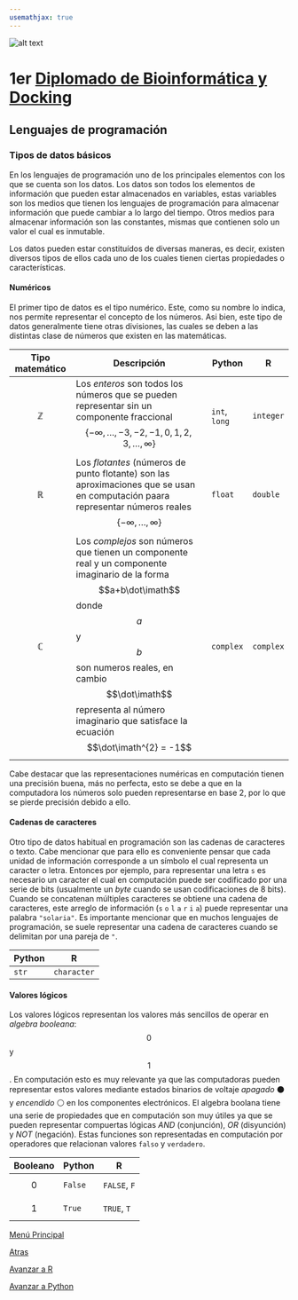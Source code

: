 ```yaml
---
usemathjax: true
---
```

![alt text](https://solariabiodata.com.mx/images/solaria_banner.png "Soluciones de Siguiente Generación")
# 1er [Diplomado de Bioinformática y Docking](./)

## Lenguajes de programación

### Tipos de datos básicos

En los lenguajes de programación uno de los principales elementos con los que se cuenta son los datos. Los datos son todos los elementos de información que pueden estar almacenados en variables, estas variables son los medios que tienen los lenguajes de programación para almacenar información que puede cambiar a lo largo del tiempo. Otros medios para almacenar información son las constantes, mismas que contienen solo un valor el cual es inmutable.

Los datos pueden estar constituídos de diversas maneras, es decir, existen diversos tipos de ellos cada uno de los cuales tienen ciertas propiedades o características.

#### Numéricos

El primer tipo de datos es el tipo numérico. Este, como su nombre lo indica, nos permite representar el concepto de los números. Asi bien, este tipo de datos generalmente tiene otras divisiones, las cuales se deben a las distintas clase de números que existen en las matemáticas.


| Tipo matemático | Descripción | Python | R |
|--|--|--|--|
| $$\mathbb{Z}$$ | Los _enteros_ son todos los números que se pueden representar sin un componente fraccional $$\{-\infty,\dots,-3,-2,-1,0,1,2,3,\dots,\infty\}$$ | `int`, `long` | `integer` |  
| $$\mathbb{R}$$ | Los _flotantes_ (números de punto flotante) son las aproximaciones que se usan en computación paara representar números reales $$\{-\infty,\dots,\infty\}$$ | `float`  | `double` |  
| $$\mathbb{C}$$ | Los _complejos_ son números que tienen un componente real y un componente imaginario de la forma $$a+b\dot\imath$$ donde $$a$$ y $$b$$ son numeros reales, en cambio $$\dot\imath$$ representa al número imaginario que satisface la ecuación $$\dot\imath^{2} = -1$$ | `complex` | `complex` |  
  
Cabe destacar que las representaciones numéricas en computación tienen una precisión buena, más no perfecta, esto se debe a que en la computadora los números solo pueden representarse en base 2, por lo que se pierde precisión debido a ello.

#### Cadenas de caracteres

Otro tipo de datos habitual en programación son las cadenas de caracteres o texto. Cabe mencionar que para ello es conveniente pensar que cada unidad de información corresponde a un símbolo el cual representa un caracter o letra. Entonces por ejemplo, para representar una letra `s` es necesario un caracter el cual en computación puede ser codificado por una serie de bits (usualmente un _byte_ cuando se usan codificaciones de 8 bits). Cuando se concatenan múltiples caracteres se obtiene una cadena de caracteres, este arreglo de información (`s` `o` `l` `a` `r` `i` `a`) puede representar una palabra `"solaria"`. Es importante mencionar que en muchos lenguajes de programación, se suele representar una cadena de caracteres cuando se delimitan por una pareja de `"`.

| Python | R |
|--|--|
| `str` | `character` |

#### Valores lógicos

Los valores lógicos representan los valores más sencillos de operar en _algebra booleana_: $$0$$ y $$1$$. En computación esto es muy relevante ya que las computadoras pueden representar estos valores mediante estados binarios de voltaje _apagado_ ⚫ y _encendido_ ⚪ en los componentes electrónicos. El algebra boolana tiene una serie de propiedades que en computación son muy útiles ya que se pueden representar compuertas lógicas _AND_ (conjunción), _OR_ (disyunción) y _NOT_ (negación). Estas funciones son representadas en computación por operadores que relacionan valores `falso` y `verdadero`.

| Booleano | Python | R |
|--|--|--|
| $$0$$ | `False` | `FALSE`, `F` |
| $$1$$ | `True` | `TRUE`, `T` |


[Menú Principal](./)

[Atras](./introduccion)

[Avanzar a R](./principiosR)

[Avanzar a Python](./principiosPython)